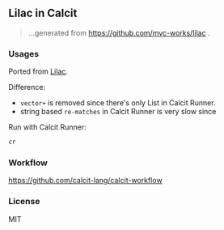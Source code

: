 
Lilac in Calcit
----

> ...generated from https://github.com/mvc-works/lilac .

### Usages

Ported from [Lilac](https://github.com/mvc-works/lilac).

Difference:

* `vector+` is removed since there's only List in Calcit Runner.
* string based `re-matches` in Calcit Runner is very slow since

Run with Calcit Runner:

```bash
cr
```

### Workflow

https://github.com/calcit-lang/calcit-workflow

### License

MIT
